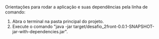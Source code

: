 Orientações para rodar a aplicação e suas dependências pela linha de comando:

1. Abra o terminal na pasta principal do projeto.
2. Execute o comando "java -jar target/desafio_2front-0.0.1-SNAPSHOT-jar-with-dependencies.jar".